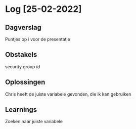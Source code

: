 # Log [25-02-2022]

## Dagverslag
Puntjes op i voor de presentatie

## Obstakels
security group id

## Oplossingen
Chris heeft de juiste variabele gevonden, die ik kan gebruiken

## Learnings
Zoeken naar juiste variabele